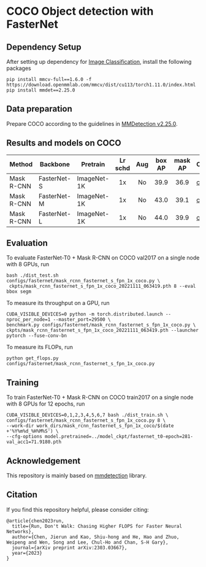# COCO Object detection with FasterNet
 
## Dependency Setup

After setting up dependency for [Image Classification](https://github.com/JierunChen/FasterNet), install the following packages
```
pip install mmcv-full==1.6.0 -f https://download.openmmlab.com/mmcv/dist/cu113/torch1.11.0/index.html
pip install mmdet==2.25.0
```

## Data preparation

Prepare COCO according to the guidelines in [MMDetection v2.25.0](https://mmdetection.readthedocs.io/en/v2.25.0/).

## Results and models on COCO

| Method     | Backbone | Pretrain    | Lr schd | Aug | box AP | mask AP | Config                                               | Download |
|------------|----------|-------------|:-------:|:---:|:------:|:-------:|------------------------------------------------------|----------|
| Mask R-CNN | FasterNet-S | ImageNet-1K |    1x   |  No |  39.9  |   36.9  | [config](configs/fasternet/mask_rcnn_fasternet_s_fpn_1x_coco.py) | [log](https://github.com/JierunChen/FasterNet/releases/download/v1.0/mask_rcnn_fasternet_s_fpn_1x_coco_20221111_063428.log) & [model](https://github.com/JierunChen/FasterNet/releases/download/v1.0/mask_rcnn_fasternet_s_fpn_1x_coco_20221111_063419.pth) |
| Mask R-CNN | FasterNet-M | ImageNet-1K |    1x   |  No |  43.0  |   39.1  | [config](configs/fasternet/mask_rcnn_fasternet_m_fpn_1x_coco.py) | [log](https://github.com/JierunChen/FasterNet/releases/download/v1.0/mask_rcnn_fasternet_m_fpn_1x_coco_20221107_124415.log) & [model](https://github.com/JierunChen/FasterNet/releases/download/v1.0/mask_rcnn_fasternet_m_fpn_1x_coco_20221107_124408.pth) |
| Mask R-CNN | FasterNet-L | ImageNet-1K |    1x   |  No |  44.0  |   39.9  | [config](configs/fasternet/mask_rcnn_fasternet_l_fpn_1x_coco.py) | [log](https://github.com/JierunChen/FasterNet/releases/download/v1.0/mask_rcnn_fasternet_l_fpn_1x_coco_20221107_004515.log) & [model](https://github.com/JierunChen/FasterNet/releases/download/v1.0/mask_rcnn_fasternet_l_fpn_1x_coco_20221107_004433.pth) |

## Evaluation

To evaluate FasterNet-T0 + Mask R-CNN on COCO val2017 on a single node with 8 GPUs, run
```
bash ./dist_test.sh configs/fasternet/mask_rcnn_fasternet_s_fpn_1x_coco.py \
 ckpts/mask_rcnn_fasternet_s_fpn_1x_coco_20221111_063419.pth 8 --eval bbox segm
```

To measure its throughput on a GPU, run
```
CUDA_VISIBLE_DEVICES=0 python -m torch.distributed.launch --nproc_per_node=1 --master_port=29500 \
benchmark.py configs/fasternet/mask_rcnn_fasternet_s_fpn_1x_coco.py \
ckpts/mask_rcnn_fasternet_s_fpn_1x_coco_20221111_063419.pth --launcher pytorch --fuse-conv-bn
```

To measure its FLOPs, run
```
python get_flops.py configs/fasternet/mask_rcnn_fasternet_s_fpn_1x_coco.py
```

## Training

To train FasterNet-T0 + Mask R-CNN on COCO train2017 on a single node with 8 GPUs for 12 epochs, run
```
CUDA_VISIBLE_DEVICES=0,1,2,3,4,5,6,7 bash ./dist_train.sh \
configs/fasternet/mask_rcnn_fasternet_s_fpn_1x_coco.py 8 \
--work-dir work_dirs/mask_rcnn_fasternet_s_fpn_1x_coco/$(date +'%Y%m%d_%H%M%S') \
--cfg-options model.pretrained=../model_ckpt/fasternet_t0-epoch=281-val_acc1=71.9180.pth 
```

## Acknowledgement
This repository is mainly based on [mmdetection](https://github.com/open-mmlab/mmdetection) library.

## Citation
If you find this repository helpful, please consider citing:
```
@article{chen2023run,
  title={Run, Don't Walk: Chasing Higher FLOPS for Faster Neural Networks},
  author={Chen, Jierun and Kao, Shiu-hong and He, Hao and Zhuo, Weipeng and Wen, Song and Lee, Chul-Ho and Chan, S-H Gary},
  journal={arXiv preprint arXiv:2303.03667},
  year={2023}
}
```
